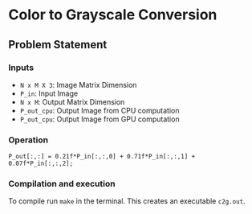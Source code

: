 # Color to Grayscale Conversion

## Problem Statement
### Inputs
- `N x M X 3`: Image Matrix Dimension
- `P_in`: Input Image
- `N x M`: Output Matrix Dimension
- `P_out_cpu`: Output Image from CPU computation
- `P_out_cpu`: Output Image from GPU computation

### Operation
`P_out[:,:] = 0.21f*P_in[:,:,0] + 0.71f*P_in[:,:,1] + 0.07f*P_in[:,:,2];`

### Compilation and execution
To compile run `make` in the terminal. This creates an executable `c2g.out`. 